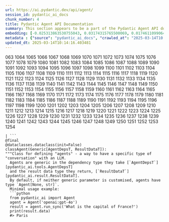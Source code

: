 ```yaml
---
url: https://ai.pydantic.dev/api/agent/
session_id: pydantic_ai_docs
chunk_number: 4
title: Pydantic Agent API Documentation
summary: This section appears to be a part of the Pydantic Agent API documentation, containing lines of code or numerically ordered entries without any specific narrative content or explanations.
embedding: [-0.025313863530755043, 0.03174315765500069, 0.017461109906435013, -0.010462431237101555, 0.01744924671947956, 0.0357762947678566, 0.003208715934306383, -0.01284672599285841, 0.013594042509794235, -0.009056763723492622, 0.033830899745225906, -0.06424549221992493, 0.0059992908500134945, -0.030746735632419586, -0.033925797790288925, -0.04066350683569908, 0.007722270209342241, 0.013060245662927628, 0.04294104129076004, 0.04901447147130966, 0.057128194719552994, 0.052762918174266815, 0.03613216057419777, -0.0021129483357071877, -0.014448118396103382, -0.007313025649636984, -0.012941624037921429, 0.040877025574445724, 0.0038937560748308897, 0.0015613576397299767, 0.07672449201345444, -0.014032943174242973, 0.010533603839576244, 0.030035005882382393, 0.021446796134114265, -0.025337588042020798, 0.012241755612194538, 0.04780453070998192, -0.008641588501632214, 0.031244946643710136, 0.0011180092114955187, -0.011962994933128357, 0.05793482065200806, 0.026073042303323746, -0.05679605156183243, -0.010225187055766582, -0.015681784600019455, 0.05138690397143364, -0.006458949763327837, -0.013475420884788036, -0.07069851458072662, -0.0018267736304551363, 0.01145885232836008, 0.010794571600854397, -0.02345150336623192, -0.0006038583815097809, -0.021138381212949753, 0.034566354006528854, 0.02370060794055462, -0.01873036101460457, -0.0037158236373215914, 0.006429294124245644, 0.008291654288768768, 0.06490977108478546, -0.017117105424404144, -0.020355477929115295, -0.04934661090373993, 0.016393514350056648, -0.04220558702945709, 0.03276330232620239, 0.020545272156596184, 0.009050833061337471, -0.0725964605808258, -0.006233568303287029, -0.05005834251642227, -0.00013817570288665593, -0.004970247857272625, 0.06453018635511398, -0.015776680782437325, -0.040141571313142776, 0.0015895302640274167, 0.02306005172431469, -0.0033184411004185677, 0.0006438932032324374, 0.0036594783887267113, -0.03219392150640488, -0.0015072365058586001, -0.030035005882382393, -0.02464958280324936, -0.0616358183324337, -0.004940592218190432, 0.004795280750840902, -0.039738256484270096, 0.036274503916502, 0.06500466912984848, 0.018232150003314018, 0.015290332958102226, -0.007799374405294657, 0.003048576880246401, -0.009199109859764576, 0.0303196981549263, 0.010468361899256706, -0.040331367403268814, 0.011369886808097363, 0.002470296109095216, -0.01680869050323963, -0.04633362218737602, -0.0024228475522249937, -0.06723476201295853, 0.001644392847083509, -0.00924062728881836, 0.014210875146090984, 0.018220286816358566, 0.031055152416229248, -0.08142191171646118, -0.02818450704216957, -0.016073236241936684, 0.021102793514728546, -0.0036298229824751616, -0.013926183804869652, -0.007016471587121487, 0.026334010064601898, -0.003377751912921667, 0.007740063592791557, 0.031244946643710136, 0.0007866098894737661, 0.003410372883081436, -0.03584746643900871, 0.0011706475634127855, -0.02301260270178318, -0.005584114696830511, -0.028753891587257385, -0.017508557066321373, -0.0070995064452290535, -0.03864693641662598, -0.021731488406658173, -0.017710214480757713, -0.004258517641574144, -0.022075491026043892, 0.005993359722197056, 0.019121812656521797, -0.006630951073020697, 0.0003784772416111082, 0.022431356832385063, 0.031126324087381363, 0.042822420597076416, -0.07245410978794098, 0.03162453696131706, -0.023226121440529823, 0.03399696946144104, 0.021541694179177284, 0.04652341827750206, -0.02664242498576641, -0.027022015303373337, 0.0012403377331793308, 0.01833890937268734, -0.0061979820020496845, 0.005423975642770529, 0.06789904087781906, -0.07715152949094772, 0.03523063287138939, 0.014400670304894447, 0.008481449447572231, -0.033973243087530136, -0.030153626576066017, -0.01620372012257576, -0.000928214518353343, -0.004252586513757706, -0.01854056678712368, 0.004246655385941267, 0.007799374405294657, -0.00017005528206937015, -0.022953292354941368, 0.05058027803897858, -0.014317634515464306, -0.03890790417790413, -0.039145149290561676, 0.002784643555060029, -0.05043793097138405, -0.049726203083992004, 0.006488604936748743, -0.013250039890408516, -0.05840930715203285, -0.03689133748412132, -0.01679682731628418, -0.004199206829071045, 0.008422138169407845, -0.02326170913875103, 0.007603648584336042, 0.020901137962937355, 0.025218965485692024, 0.03466125205159187, 0.04830274358391762, 0.056084323674440384, -0.0035586499143391848, 0.01908622495830059, 0.030604388564825058, -0.038789283484220505, 0.03072301112115383, -0.0058450824581086636, -0.013855010271072388, -0.020746929571032524, 0.0018475324613973498, 0.0006005221512168646, -0.006974953692406416, -0.02678477205336094, 0.024364890530705452, -0.001880153431557119, -0.024186957627534866, -0.011838441714644432, 0.033807173371315, -0.06348631531000137, -0.01615627110004425, -0.00366540951654315, -0.05413892865180969, 0.013463558629155159, -0.04547954723238945, 0.006417431868612766, -0.024530960246920586, 0.023119362071156502, -0.03753189370036125, 0.014032943174242973, 0.01604951173067093, -0.0377691388130188, -0.07411481440067291, -0.011927408166229725, -0.05100731551647186, -0.05451851710677147, -0.02142307348549366, 0.026310285553336143, -0.02578835003077984, -0.044601745903491974, 0.014021080918610096, -0.016227442771196365, 0.014720948413014412, -0.0432257354259491, 0.03909770026803017, -0.01234851498156786, 0.008635656908154488, -0.0025622278917580843, -0.05442361906170845, 0.0006190568092279136, 0.01570550911128521, -0.034068141132593155, -0.014649775810539722, 0.033925797790288925, 0.008505173027515411, -0.024388615041971207, 0.041517581790685654, 0.02704573981463909, 0.004824936389923096, -0.01863546296954155, 0.02072320505976677, -0.031055152416229248, -0.03954846411943436, 0.0012433032970875502, -0.0009882667800411582, -0.033973243087530136, -0.030794184654951096, 0.02416323311626911, 0.01193333975970745, -0.01304838340729475, 0.019359055906534195, -0.011002159677445889, 0.00988711602985859, -0.029252102598547935, 0.008428068831562996, -0.026120491325855255, 0.0018430841155350208, 0.016523998230695724, -0.010652225464582443, -0.017662765458226204, 0.030153626576066017, -0.02918092906475067, -0.03980943188071251, 0.012336652725934982, 0.02285839430987835, 0.020853688940405846, -0.0025414691772311926, -0.0047092800959944725, -0.04647596925497055, 0.039880603551864624, 0.05034303292632103, 0.05584707856178284, -0.018006768077611923, 0.022526254877448082, -0.0035260289441794157, -0.025029171258211136, -0.060070011764764786, 0.03741327300667763, 0.032929375767707825, 0.062110304832458496, 0.0332852378487587, -0.02505289576947689, -0.016630757600069046, -0.038433417677879333, 0.009916771203279495, 0.012289204634726048, 0.0313161201775074, -0.02201618067920208, 0.02891996130347252, 0.02445978671312332, 0.0016740482533350587, -0.0001703332964098081, -0.009584630839526653, 0.05836185812950134, 0.0061979820020496845, -0.0035408567637205124, 0.048089221119880676, -0.014009218662977219, -0.0015346677973866463, 0.06566895544528961, 0.0076392353512346745, -0.02231273427605629, -0.029014859348535538, -0.02858782187104225, 0.059121038764715195, -0.0016829448286443949, 0.03466125205159187, 0.03226509317755699, -0.05874144658446312, 0.013997356407344341, 0.04009412229061127, -0.04417470842599869, -0.04294104129076004, -0.008095928467810154, -0.015136124566197395, 0.029892658814787865, -0.029489345848560333, -0.00042815005872398615, 0.00867124367505312, -0.03867066279053688, 0.013677078299224377, 0.05328484997153282, 0.031838055700063705, 0.00035845983074977994, -0.030841633677482605, 0.027804918587207794, 0.02232459746301174, 0.034471455961465836, -0.029133480042219162, -0.007390129845589399, -0.027520226314663887, 0.015622473321855068, -0.0038433419540524483, 0.043818842619657516, 0.021838247776031494, 0.05954807624220848, -0.01729503832757473, -0.022549977526068687, -0.004092447459697723, -0.026761047542095184, -0.007348611950874329, 4.5803717512171715e-05, -0.04144641011953354, -0.022526254877448082, -0.026381459087133408, -0.014543016441166401, -0.01744924671947956, 0.02366502210497856, -0.046950455754995346, 0.0013122521340847015, -0.02918092906475067, -0.007307094521820545, -0.06177816167473793, 0.00027245914679951966, -0.009163524024188519, -0.012917899526655674, -0.00989304669201374, -0.009934564121067524, 0.042371656745672226, -0.014709086157381535, -0.022775359451770782, -0.013238177634775639, -0.0006931953248567879, -0.02759139984846115, -0.030936529859900475, -0.010361602529883385, 0.0031671985052525997, 0.02723553404211998, -0.0009741804096847773, 0.036108434200286865, -0.026357734575867653, 0.011375817470252514, 0.043320633471012115, 0.04348670318722725, -0.024720754474401474, 0.026950841769576073, -0.03169570863246918, 0.02301260270178318, 0.05655881017446518, -0.030936529859900475, -0.01076491642743349, 0.01600206270813942, -0.01794745773077011, 0.014412532560527325, -0.00655977800488472, -0.011530025862157345, 0.013487283140420914, -0.02569345198571682, -0.026120491325855255, -0.0052193533629179, 0.007745994720607996, -0.011755406856536865, 0.02067575603723526, -0.007917996495962143, 0.06699751317501068, 0.04744866490364075, 0.03957218676805496, 0.010794571600854397, 0.057128194719552994, -0.019370917230844498, 0.00027245914679951966, -0.0072715082205832005, -0.04109054431319237, -0.03900280222296715, -0.029299551621079445, -0.015088675543665886, 0.05475575849413872, 0.04284614697098732, -0.000692453992087394, -0.033807173371315, 0.014056667685508728, 0.027757469564676285, 0.004949489142745733, 0.023973438888788223, -0.008261999115347862, 0.012490861117839813, -0.04761473461985588, 0.04294104129076004, 0.0020224994514137506, 0.04367649555206299, -0.010776777751743793, -0.026618702337145805, -0.018813395872712135, -0.014910743571817875, -0.018350770696997643, 0.004569899756461382, -0.007514682598412037, 0.021684039384126663, -0.027259258553385735, -0.013677078299224377, 0.045005060732364655, 0.025029171258211136, -0.03489849343895912, -0.010005737654864788, -0.0056434255093336105, -0.04393746331334114, 0.06974954158067703, -0.01734248735010624, -0.05001089349389076, 0.01808980293571949, -0.03893163055181503, 0.022146664559841156, -0.02678477205336094, -0.057270538061857224, 0.037294652312994, 0.027211809530854225, 0.028611546382308006, -0.014353221282362938, 0.06391335278749466, -0.0017822905210778117, -0.0238666795194149, 0.031173773109912872, -0.0457405149936676, 0.015302194282412529, 0.01327376440167427, -0.028658993542194366, -0.026073042303323746, 0.014851432293653488, 0.025337588042020798, -0.009175385348498821, 0.013653353787958622, -0.009003384038805962, 0.015064951032400131, 0.006435225252062082, 0.02077065408229828, 0.014756535179913044, 0.0407584048807621, 0.011571543291211128, 0.058077167719602585, -0.030485767871141434, 0.01768648996949196, 0.01660703308880329, -0.007508751470595598, 0.03160081058740616, -0.0003176836471538991, -0.06291693449020386, 0.008244205266237259, 0.0007614028290845454, 0.004030170850455761, -0.004003481008112431, 0.03992805257439613, -0.011245333589613438, 0.08493310958147049, 0.0060141184367239475, 0.01411597803235054, -0.01873036101460457, -0.02396157570183277, -0.039145149290561676, 0.02460213378071785, -0.01718827895820141, -0.03176688030362129, 0.023024465888738632, -4.6359757106984034e-05, -0.008801727555692196, -0.01754414476454258, -0.0032858201302587986, -0.0358000174164772, 0.040877025574445724, -0.031244946643710136, 0.008161170408129692, -0.00688598770648241, -0.01135209295898676, 0.04068722948431969, -0.020296167582273483, -0.003703961381688714, -0.0062157753854990005, -0.04476781561970711, 0.012289204634726048, 0.020841825753450394, -0.02529013901948929, -0.009869322180747986, -0.014507429674267769, -0.0038225832395255566, 0.015669921413064003, 0.0012685104738920927, -0.03622705489397049, -0.009804080240428448, 0.01654772274196148, 0.009086419828236103, 0.006269155070185661, 0.02221783809363842, 0.03658292070031166, -0.013926183804869652, 0.020853688940405846, 0.030295973643660545, 0.048824675381183624, -0.016583308577537537, -0.025029171258211136, -0.0337834507226944, 0.02887251228094101, -0.006589433643966913, -0.012431550770998001, -0.003849273081868887, -0.004756728652864695, 0.017117105424404144, 0.009869322180747986, -0.02714063599705696, 0.0027994713746011257, 0.0656215026974678, 0.005355768371373415, 0.02390226535499096, -0.04939405992627144, 0.018137251958251, 0.0023264673072844744, 0.004457209259271622, 0.01311955600976944, 0.01768648996949196, -0.020391063764691353, 0.002964058890938759, -0.02673732303082943, -0.005809496156871319, -0.0136652160435915, -0.016939174383878708, 0.03126867115497589, 0.03050949238240719, 0.006654675584286451, -0.030295973643660545, 0.013831285759806633, -0.0037632721941918135, -0.01982167921960354, 0.002491055056452751, -0.002038809936493635, -0.003454855876043439, -0.002817264525219798, 0.010177738964557648, -0.018860844895243645, -0.034613803029060364, -0.005871772300451994, -0.007052057888358831, -0.030390869826078415, 0.012763691134750843, -0.023736195638775826, 0.022383907809853554, -0.04113799333572388, -0.02759139984846115, 0.01071153674274683, -0.012478998862206936, -0.039833154529333115, -0.012941624037921429, 0.0038374108262360096, -0.0054269409738481045, -0.029489345848560333, -0.05769757926464081, -0.00857041496783495, 0.007046126760542393, 0.011138574220240116, -0.04517113044857979, 0.042964767664670944, 0.0332852378487587, -0.002284949878230691, -0.05670115724205971, 0.02260928973555565, -0.00030934307142160833, -0.014626051299273968, 0.004261483438313007, 0.020118234679102898, -0.052715469151735306, 0.026215387508273125, 0.022585565224289894, 0.019750507548451424, 0.017816973850131035, -0.04030764102935791, -0.006595364771783352, 0.0048783160746097565, -0.036654096096754074, 0.029607966542243958, 0.04856370761990547, -0.02072320505976677, 0.012265480123460293, 0.05935828015208244, -0.014127840287983418, 0.015432678163051605, 0.01078270934522152, 0.03496966511011124, -0.026073042303323746, -0.0014998227125033736, -0.0034578214399516582, 0.03961963579058647, -0.0606393963098526, 0.00839841365814209, 0.003935273736715317, 0.02668987400829792, -0.02723553404211998, -0.005450665485113859, -0.02320239692926407, -0.036606647074222565, -0.017223864793777466, -0.04189717024564743, 0.0001340980816166848, 0.018504979088902473, 0.014709086157381535, 0.0038255485706031322, 0.006648744456470013, -0.007775649894028902, -0.028492923825979233, -0.027567675337195396, 0.024839377030730247, -0.03304799646139145, -0.01759159192442894, -0.020616445690393448, -0.012989072129130363, -0.01575295627117157, 0.028445474803447723, 0.026523804292082787, 0.0030604389030486345, -0.02182638645172119, 0.01361776702105999, 0.040734678506851196, -0.04080585390329361, 0.01609696075320244, 0.050912417471408844, -0.00460845185443759, 0.006043773610144854, 0.007959513925015926, 0.019370917230844498, 0.0018668083939701319, 0.006862263195216656, -0.0009719562367536128, 0.0011610095389187336, -0.0011180092114955187, 0.027022015303373337, 0.010652225464582443, -0.021446796134114265, -0.019548850134015083, 0.0007740063592791557, -0.003810720983892679, -0.03489849343895912, -0.0014167875051498413, 0.0009615768794901669, -0.024863101541996002, -0.029133480042219162, 0.03539670631289482, 0.05622667074203491, -0.00790020264685154, -0.014222737401723862, 0.030153626576066017, 6.14423188380897e-05, 0.030651837587356567, -0.003632788546383381, 0.01483957003802061, -0.03703368455171585, 0.0462150014936924, 0.04630989953875542, -0.014637913554906845, -0.010231118649244308, 0.003908583894371986, -0.022680461406707764, -0.012301066890358925, -0.0442458800971508, -0.0011647164355963469, 0.012704379856586456, 0.024957997724413872, 0.021648453548550606, -0.031838055700063705, -0.022395770996809006, 0.01883712038397789, -0.004074654076248407, -0.04657086730003357, -0.0006917126011103392, -0.008089997805655003, -0.014448118396103382, 0.018303323537111282, -0.009673596359789371, 0.005385423544794321, 0.008012893609702587, 0.025669727474451065, 0.020058924332261086, 0.0022641909308731556, -0.04061605781316757, 0.024020887911319733, -0.04211069270968437, 0.009549044072628021, -0.0034370627254247665, -0.011565612629055977, -0.015942752361297607, 0.017532281577587128, -0.03036714531481266, -0.018208425492048264, 0.0017556006787344813, 0.033973243087530136, 0.009299938566982746, -0.013131418265402317, -0.004092447459697723, -0.013938045129179955, -0.06647557765245438, 0.014519291929900646, -0.042514003813266754, -0.0024866065941751003, 0.010948779992759228, 0.0008503690478391945, -0.002935886150225997, 0.013629629276692867, -0.010960642248392105, 0.012312929145991802, 0.01814911514520645, 0.04303593933582306, -0.006743641570210457, 0.04085330292582512, -0.019999612122774124, 0.007218128070235252, -0.03345130756497383, 0.000768075289670378, 0.024625858291983604, 0.028398025780916214, 0.009388905018568039, -0.0028439543675631285, -0.03693878650665283, -0.006713986396789551, 0.0012091995449736714, -0.017271313816308975, -0.02564600296318531, 0.027401603758335114, 0.01212313398718834, -0.02967914007604122, 0.005515907425433397, -0.031339842826128006, -0.012170583009719849, 0.025906970724463463, -0.026405181735754013, 0.0007932824082672596, -0.030248524621129036, 0.018777810037136078, -0.007917996495962143, -0.040924474596977234, -0.013997356407344341, -0.03091280534863472, -0.014436256140470505, 0.008244205266237259, 0.0012707345886155963, 0.013250039890408516, -0.00804848037660122, 0.02062830701470375, 0.007490958087146282, 0.016666343435645103, 0.032027848064899445, -0.008694968186318874, -0.02321426011621952, -0.0213637612760067, -0.046950455754995346, 0.03335641324520111, -0.004872384946793318, 0.008297585882246494, 0.004486864432692528, -0.0016859103925526142, 0.024175094440579414, -0.06192050874233246, -0.011292782612144947, 0.014317634515464306, -0.009157592430710793, 0.057270538061857224, -0.018077941611409187, 0.0283268541097641, 0.019418366253376007, 0.001973567996174097, -0.020497823134064674, -0.012858588248491287, 0.018896430730819702, -0.00413693068549037, -0.004673693794757128, 0.007573993410915136, -0.015990199521183968, -0.011085194535553455, 0.007840892300009727, 0.02514779195189476, 0.02728298306465149, -0.04111427068710327, 0.00606156699359417, -0.0725964605808258, 0.012253617867827415, -0.0005048834718763828, 0.004166585858911276, -0.005177835468202829, 0.007769719231873751, 0.033071719110012054, 0.031150048598647118, -0.0034667181316763163, -0.037555620074272156, -0.010379395447671413, 0.04156503081321716, -0.03326151520013809, 0.015064951032400131, 0.03893163055181503, 0.030058730393648148, 0.018908293917775154, 0.0017392901936545968, 0.015681784600019455, 0.009305869229137897, 0.024293716996908188, 0.01227734237909317, 0.030675562098622322, 0.00029748090310022235, -0.02683222107589245, 0.013914321549236774, -0.013238177634775639, -0.003944170195609331, 0.01922857202589512, -0.002148534869775176, 0.016239305958151817, 0.013190729543566704, 0.016263030469417572, 0.012158720754086971, -0.0531899556517601, 0.003600167576223612, 0.006779228337109089, -0.008214550092816353, -0.009786287322640419, 0.0006805917946621776, 0.012419688515365124, 0.005984462797641754, -0.028706442564725876, -0.019667472690343857, -0.0007224800647236407, 0.010456499643623829, -0.005382458213716745, -0.009454146958887577, -0.020296167582273483, -0.0048753502778708935, -0.030485767871141434, 0.028753891587257385, 0.028658993542194366, 0.05257312208414078, 0.014471842907369137, 0.00327988900244236, 0.00628694798797369, -0.021162105724215508, 0.02260928973555565, -0.04915681853890419, -0.008534829132258892, -0.0029699900187551975, -0.038196176290512085, 0.014792121946811676, 0.017235727980732918, 0.02604931779205799, -0.012514585629105568, 0.040283918380737305, -0.008528897538781166, -0.00022871739929541945, 0.0009245076216757298, 0.011660509742796421, -0.03418676555156708, 0.010349740274250507, -0.049726203083992004, 0.009815942496061325, -0.004715211223810911, -0.0012929760850965977, 0.03473242372274399, 0.000951938854996115, 0.004059826489537954, 0.018896430730819702, -0.026334010064601898, 0.0057798405177891254, -0.027449052780866623, -0.011796924285590649, -0.017627179622650146, 0.02813705801963806, 0.003238371340557933, 0.012609482742846012, -0.041920896619558334, 0.02519524097442627, -0.03691506013274193, -0.0502006895840168, 0.0849805623292923, -0.0009830771014094353, -0.04199206829071045, 0.03276330232620239, -0.022289011627435684, 0.020106371492147446, -0.0017333590658381581, -0.031150048598647118, 0.011215678416192532, -0.008606001734733582, -0.005673081148415804, -0.01808980293571949, -0.04652341827750206, -0.020367339253425598, 0.0018786706496030092, 0.018896430730819702, -0.018374495208263397, 0.006974953692406416, -0.01076491642743349, 0.0011899236124008894, 0.017318762838840485, -0.030201075598597527, -0.03333268687129021, -0.04533720016479492, 0.017603455111384392, -0.030343422666192055, 0.00260226265527308, -0.03886045888066292, -0.04944150894880295, -0.010729329660534859, -0.0038285141345113516, -0.016678206622600555, -0.007324887905269861, 0.0032828545663505793, 0.008973728865385056, -0.02126886509358883, -0.0034370627254247665, 0.015219159424304962, -0.017330626025795937, 0.013783837668597698, 0.020438512787222862, -0.02206362970173359, -0.012010443955659866, 0.001154337078332901, -0.03354620561003685, 0.042964767664670944, 0.007235921453684568, -0.002717918949201703, -0.015314056538045406, -0.01289417501538992, -0.01849311776459217, -0.020141959190368652, -0.012739966623485088, -0.033024270087480545, -0.0191336739808321, -0.029797762632369995, 0.0012477516429498792, -0.011227540671825409, 0.02086555026471615, 0.04953640699386597, 0.04785197973251343, -0.04184972494840622, -0.036274503916502, 0.023581987246870995, 0.02683222107589245, 0.005726460833102465, -0.015942752361297607, -0.006761434953659773, 0.023285433650016785, 0.011992650106549263, 0.027520226314663887, -0.006037842947989702, 0.0018074975814670324, 0.047092799097299576, 0.01523102167993784, -0.010984365828335285, 0.014412532560527325, 0.023475227877497673, -0.031078876927495003, -0.0010112497257068753, 0.027330432087183, 0.00744350953027606, 0.003766237758100033, -0.027899814769625664, 0.026357734575867653, -0.0003586451930459589, -0.01814911514520645, -0.007259645964950323, 0.04929916560649872, 0.06918015331029892, 0.030889080837368965, -0.0012069754302501678, -0.018576152622699738, -0.006595364771783352, -0.0010349740041419864, -0.03897907957434654, -0.0005056248628534377, -0.015444540418684483, 0.015729233622550964, 0.024127647280693054, -0.023178672417998314, -0.01564619690179825, -0.016215581446886063, 0.017128968611359596, -0.006571640260517597, -0.032075297087430954, -0.04111427068710327, 0.01784069836139679, 0.019513264298439026, 0.04104309529066086, 0.01969119720160961, 0.022241562604904175, -0.004297069739550352, -0.009038970805704594, -0.02196873165667057, -0.0065479157492518425, 0.018267735838890076, -0.03167198598384857, 0.031529638916254044, -0.04953640699386597, 0.00988711602985859, -0.004477967973798513, 0.016523998230695724, -0.009460077621042728, 0.005151145625859499, 0.0033629240933805704, -0.02152983285486698, -0.037104856222867966, 0.003872997360303998, -0.0024465718306601048, 0.020996034145355225, 0.04011784866452217, -0.01684427633881569, -0.015349643304944038, 0.0052460432052612305, -0.004433484748005867, 0.03262095898389816, -0.036108434200286865, 0.032834477722644806, -0.02664242498576641, 0.031078876927495003, 0.021138381212949753, 0.003454855876043439, -0.01120974775403738, 0.022004319354891777, 0.029394447803497314, 0.01631047949194908, 0.0016844276105985045, -0.02813705801963806, -0.04258517920970917, 0.033380135893821716, 0.03587119281291962, 0.006595364771783352, 0.021090932190418243, -0.04891957342624664, 0.014697223901748657, 0.02678477205336094, 0.02058085799217224, -0.009448215365409851, -0.018030492588877678, 0.004454243462532759, -0.0020180509891361, -0.011358024552464485, -0.004632175900042057, -0.0467369370162487, -0.002256777137517929, 0.0009445250034332275, -0.03537297993898392, 0.016073236241936684, -0.02370060794055462, -0.0313161201775074, -0.01919298619031906, 0.029987556859850883, 0.002642297651618719, -0.01515984907746315, 0.00655977800488472, -0.014566740021109581, 0.016263030469417572, 0.03508828952908516, -0.002289398107677698, 0.015919027850031853, 0.010634432546794415, 0.003377751912921667, 0.001064629410393536, 0.015681784600019455, 0.0007024626829661429, 0.002007671631872654, 0.022443218156695366, -0.0011817683698609471, 0.006079360377043486, -0.026974566280841827, -0.015634335577487946, 0.011091125197708607, -0.006120877806097269, -0.03734210133552551, -0.012941624037921429, 0.012716242112219334, -0.0556572861969471, 0.027330432087183, 0.02787609025835991, -0.043818842619657516, -0.03359365463256836, -0.02505289576947689, -0.0009430422214791179, -0.005266801919788122, 0.03349875658750534, 0.03482732176780701, -0.028492923825979233, -1.1057068149966653e-05, -0.02078251540660858, 0.0076392353512346745, 0.016179995611310005, 0.006530122831463814, -0.01515984907746315, 0.042869869619607925, 0.012728104367852211, -0.014448118396103382, 0.017472971230745316, -0.016334204003214836, 0.002449537394568324, -0.031197497621178627, -0.011393611319363117, -0.0037958931643515825, -0.012977209873497486, -0.024080198258161545, -0.05053282901644707, -0.0223601832985878, -0.018160976469516754, -0.01924043335020542, -0.007538406644016504, -0.0021707764826714993, -0.0060289460234344006, 0.037294652312994, -0.01854056678712368, 0.060212355107069016, -0.007526544388383627, -0.04130406305193901, 0.030295973643660545, -0.0007658511167392135, 0.009525319561362267, 0.002934403484687209, 0.0017378074117004871, -0.02201618067920208, -0.03795893117785454, 0.004958385601639748, 0.008374689146876335, 0.013594042509794235, -0.01222989335656166, -0.009288076311349869, -0.007763788104057312, -0.01040905062109232, -0.03636940196156502, 0.01650027371942997, -0.010308222845196724, 0.04339180514216423, 0.04806549847126007, -0.01200451236218214, -0.02918092906475067, 0.018125390633940697, 0.0011306126834824681, 0.019453952088952065, -0.011719820089638233, -0.00031972245778888464, 0.00817896332591772, 0.021245140582323074, 0.023878540843725204, 0.00012390402844175696, -0.027354156598448753, -0.05670115724205971, 0.025361312553286552, 0.033119168132543564, -0.03366483002901077, -0.0029566450975835323, 0.006536053493618965, -0.001776359393261373, -0.00860007107257843, -0.03200412541627884, -0.025954419746994972, -0.005708667449653149, 0.010675949975848198, 0.019620023667812347, -0.03240744024515152, 0.020758790895342827, 0.01187996007502079, -0.00023094155767466873, 0.0025978144258260727, 0.007710408419370651, 0.001220320351421833, -0.019809817895293236, -0.06054449826478958, -0.022988878190517426, 0.03805382922291756, 0.012218031100928783, 0.03404441848397255, -0.002780195325613022, -0.010705605149269104, 0.012882312759757042, 0.023000741377472878, -0.012704379856586456, -0.016962898895144463, 0.03366483002901077, -0.028042161837220192, 0.012858588248491287, 0.05228842794895172, 0.029797762632369995, 0.004092447459697723, 0.014448118396103382, -0.008884762413799763, -0.007977306842803955, 0.01798304356634617, 0.028398025780916214, -0.05228842794895172, 0.015930889174342155, 0.052857812494039536, 0.012301066890358925, -0.01160713005810976, -0.005679012276232243, 0.005667150020599365, -0.0358000174164772, -0.03518318384885788, 0.004030170850455761, 0.014792121946811676, -0.028492923825979233, -0.013131418265402317, 0.016856137663125992, 0.007384198717772961, 0.0007184024434536695, 0.02147052064538002, 0.009679527953267097, 0.014021080918610096, 0.009033040143549442, 0.02385481633245945, -0.020652031525969505, 0.03636940196156502, 0.016618894413113594, -0.0018549462547525764, -0.010468361899256706, 0.0178881473839283, -0.02365316078066826, 0.0073011633940041065, -0.023427778854966164, 0.008208619430661201, 0.01932346820831299, -0.0037009958177804947, -0.009549044072628021, -0.006850400939583778, 0.0011528542963787913, -0.023095637559890747, 0.01709338277578354, -0.018611738458275795, -0.016678206622600555, -0.05361699312925339, -0.01545640267431736, -0.017378073185682297, -0.005910324398428202, 0.009234696626663208, 0.021114656701683998, -0.011245333589613438, 0.011191953904926777, 0.014756535179913044, 0.02092486247420311, -0.030035005882382393, 0.014744672924280167, -0.025266414508223534, -0.017176417633891106, 0.010586983524262905, 0.018754085525870323, -0.013297488912940025, 0.011589336208999157, 0.013594042509794235, 0.008078135550022125, -0.02321426011621952, -0.04165992885828018, 0.006186119746416807, 0.013261902146041393, 0.0156580600887537, 0.04666576161980629, -0.018410082906484604, -0.02320239692926407, 0.0017066692234948277, 0.023546399548649788, 0.009003384038805962, -0.03122122213244438, 0.014210875146090984, 0.00884324498474598, -0.007734132464975119, -0.016986621543765068, 0.016523998230695724, 0.012977209873497486, -0.013487283140420914, 0.039240047335624695, -0.021138381212949753, 0.013582180254161358, -0.01818470098078251, 0.013261902146041393, -0.005468458868563175, -0.028492923825979233, -0.03271585330367088, 0.012597620487213135, 0.019797956570982933, 0.0025933661963790655, -0.019572574645280838, -0.01609696075320244, 0.012716242112219334, 0.031031427904963493, 0.007259645964950323, 0.015788543969392776, 0.017520420253276825, 0.03077046014368534, -0.004389001522213221, 0.03145846724510193, -0.011482576839625835, 0.010361602529883385, 0.0006398155819624662, -0.02027244307100773, -0.002298294799402356, 0.022822808474302292, -0.0136652160435915, -0.04085330292582512, -0.01133430004119873, -0.040283918380737305, -0.009531251154839993, -0.01511240005493164, -0.017532281577587128, -0.0028291267808526754, -0.004074654076248407, -0.011132643558084965, -0.017306901514530182, 0.011292782612144947, 0.035562776029109955, -0.02891996130347252, 0.015100537799298763, 0.05674860253930092, 0.02737787924706936, 0.00966766569763422, 0.0009341455879621208, -0.015088675543665886, 0.00014503352576866746, -0.00377810001373291, 0.0054773553274571896, 0.0062157753854990005, 0.024068335071206093, 0.0039026527665555477, -0.03871811181306839, 0.0016191856702789664, 0.005097765941172838, 0.011737613938748837, -0.04317828640341759, 0.027211809530854225, 0.01580040529370308, 0.02996383234858513, -0.00033380876993760467, 0.020106371492147446, -0.02262115105986595, 0.010604776442050934, 0.015930889174342155, 0.03077046014368534, -0.037840310484170914, 0.0056315637193620205, -0.04737749323248863, 0.00962021667510271, -0.0027861264534294605, 0.005842117127031088, -0.005877703428268433, 0.036013536155223846, 0.025456208735704422, 0.0093236630782485, 0.008107790723443031, 0.0013196660438552499, -0.01140547264367342, -0.02941817231476307, 0.008161170408129692, 0.033380135893821716, 0.00839841365814209, -0.027472777292132378, 0.055941976606845856, -0.011144505813717842, -0.03404441848397255, -0.01483957003802061, 0.006227637175470591, -0.0031553362496197224, 0.0005334268207661808, -0.019892852753400803, 0.012289204634726048, 0.044008638709783554, 0.008137445896863937, -0.014922605827450752, -0.005352802574634552, 0.020106371492147446, -0.01368893962353468, -0.022929567843675613, 0.009798149578273296, -0.0073308190330863, 0.01948953978717327, -0.016215581446886063, -0.005518872756510973, -0.02365316078066826, 0.016464687883853912, 0.00037013666587881744, -0.01584785431623459, -0.062205199152231216, 0.005993359722197056, -0.03945356607437134, -0.014922605827450752, 0.014554877765476704, 0.011743544600903988, -0.02028430439531803, 0.0041221026331186295, -0.03091280534863472, 0.029394447803497314, 0.01645282469689846, -0.024957997724413872, 0.030556941404938698, -0.030983978882431984, 0.03050949238240719, 0.015278470702469349, 0.030248524621129036, -0.0382673479616642, 0.024673305451869965, 0.007313025649636984, -0.00026133834035135806, 0.004632175900042057, 0.03950101509690285, 0.029347000643610954, 0.007129162084311247, 0.0014034425839781761, 0.014092253521084785, -0.007722270209342241, 0.01138174906373024, 0.015420816838741302, -0.006998678203672171, 0.021280726417899132, -0.029299551621079445, -0.011968925595283508, -0.01227734237909317, 0.00015013053780421615, 0.03836224600672722, 0.01609696075320244, -3.0628485546913e-05, 0.01903877779841423, -0.001338200643658638, 0.006595364771783352, -0.05480320751667023, 0.018896430730819702, 0.013167005032300949, -0.0019379814621061087, -0.002440640702843666, -0.038433417677879333, 0.019370917230844498, 0.04635734483599663, 0.0013315281830728054, -0.0056463913060724735, 0.004430518951267004, 0.029038583859801292, 0.008606001734733582, -0.005165973678231239, 0.0531899556517601, -0.011097056791186333, 0.05039048194885254, 0.03437655791640282, -0.008208619430661201, 0.00015958321455400437, 0.01704593375325203, 0.0083272410556674, 0.019370917230844498, 0.006939367391169071, 0.022478805854916573, -0.00971511472016573, 0.009804080240428448, 0.03096025437116623, -0.0033243722282350063, -0.005966669879853725, -0.0033421653788536787, 0.0062157753854990005, -0.02718808501958847, -0.01368893962353468, -0.0032739578746259212, -0.008113721385598183, 0.011340230703353882, 0.0016518066404387355, 0.013451696373522282, -0.003881894052028656, 0.004578796215355396, 0.003911549225449562, -0.01040905062109232, 0.027520226314663887, 0.013949907384812832, -0.014602326788008213, 0.024673305451869965, -0.014471842907369137, -0.017769524827599525, -0.011203816160559654, -0.0021307417191565037, -0.002888437593355775, -0.03141101822257042, -0.016037648543715477, 0.014293910935521126, 0.0019023949280381203, -0.026428906247019768, 0.012028236873447895, -3.910807936335914e-05, -0.022941429167985916, 0.017781388014554977, 0.032834477722644806, -0.0052756983786821365, -0.00939483568072319, 0.014412532560527325, -0.036748990416526794, -0.01625116728246212, 0.021434934809803963, -0.030011281371116638, -0.012680656276643276, 0.02097230963408947, -0.03636940196156502, 0.015147986821830273, -0.02514779195189476, 0.02500544674694538, 0.008522966876626015, -0.02967914007604122, 0.00971511472016573, 0.021458659321069717, -0.015136124566197395, -0.012028236873447895]
metadata : {"source": "pydantic_ai_docs", "crawled_at": "2025-03-14T10:14:16.402467", "url_path": "/api/agent/", "chunk_size": 1627}
updated_dt: 2025-03-14T10:14:16.403481
---
```

063
1064
1065
1066
1067
1068
1069
1070
1071
1072
1073
1074
1075
1076
1077
1078
1079
1080
1081
1082
1083
1084
1085
1086
1087
1088
1089
1090
1091
1092
1093
1094
1095
1096
1097
1098
1099
1100
1101
1102
1103
1104
1105
1106
1107
1108
1109
1110
1111
1112
1113
1114
1115
1116
1117
1118
1119
1120
1121
1122
1123
1124
1125
1126
1127
1128
1129
1130
1131
1132
1133
1134
1135
1136
1137
1138
1139
1140
1141
1142
1143
1144
1145
1146
1147
1148
1149
1150
1151
1152
1153
1154
1155
1156
1157
1158
1159
1160
1161
1162
1163
1164
1165
1166
1167
1168
1169
1170
1171
1172
1173
1174
1175
1176
1177
1178
1179
1180
1181
1182
1183
1184
1185
1186
1187
1188
1189
1190
1191
1192
1193
1194
1195
1196
1197
1198
1199
1200
1201
1202
1203
1204
1205
1206
1207
1208
1209
1210
1211
1212
1213
1214
1215
1216
1217
1218
1219
1220
1221
1222
1223
1224
1225
1226
1227
1228
1229
1230
1231
1232
1233
1234
1235
1236
1237
1238
1239
1240
1241
1242
1243
1244
1245
1246
1247
1248
1249
1250
1251
1252
1253
1254
```
| ```
@final
@dataclasses.dataclass(init=False)
classAgent(Generic[AgentDepsT, ResultDataT]):
"""Class for defining "agents" - a way to have a specific type of "conversation" with an LLM.
  Agents are generic in the dependency type they take [`AgentDepsT`][pydantic_ai.tools.AgentDepsT]
  and the result data type they return, [`ResultDataT`][pydantic_ai.result.ResultDataT].
  By default, if neither generic parameter is customised, agents have type `Agent[None, str]`.
  Minimal usage example:
  ```python
  from pydantic_ai import Agent
  agent = Agent('openai:gpt-4o')
  result = agent.run_sync('What is the capital of France?')
  print(result.data)
  #> Paris